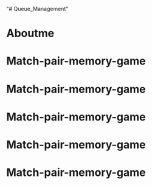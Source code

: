 "# Queue_Management" 
# Aboutme
# Match-pair-memory-game
# Match-pair-memory-game
# Match-pair-memory-game
# Match-pair-memory-game
# Match-pair-memory-game
